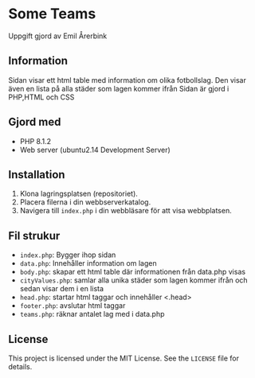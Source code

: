 # Some Teams

Uppgift gjord av Emil Årerbink

## Information

Sidan visar ett html table med information om olika fotbollslag.
Den visar även en lista på alla städer som lagen kommer ifrån
Sidan är gjord i PHP,HTML och CSS

## Gjord med

- PHP 8.1.2
- Web server (ubuntu2.14 Development Server)

## Installation

1. Klona lagringsplatsen (repositoriet).
2. Placera filerna i din webbserverkatalog.
3. Navigera till `index.php` i din webbläsare för att visa webbplatsen.

## Fil strukur

- `index.php`: Bygger ihop sidan
- `data.php`: Innehåller information om lagen
- `body.php`: skapar ett html table där informationen från data.php visas
- `cityValues.php`: samlar alla unika städer som lagen kommer ifrån och sedan visar dem i en lista
- `head.php`: startar html taggar och innehåller <.head>
- `footer.php`: avslutar html taggar
- `teams.php`: räknar antalet lag med i data.php

## License

This project is licensed under the MIT License. See the `LICENSE` file for details.
